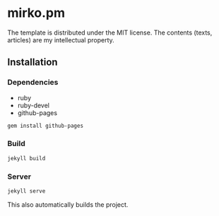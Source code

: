 # mirko.pm
The template is distributed under the MIT license. The contents (texts, articles) are my intellectual property.

## Installation
### Dependencies
- ruby
- ruby-devel
- github-pages

```bash
gem install github-pages
```

### Build
```bash
jekyll build
```

### Server
```bash
jekyll serve
```

This also automatically builds the project.